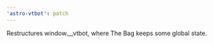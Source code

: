 ```yaml
---
'astro-vtbot': patch
---
```


Restructures window.\_\_vtbot, where The Bag keeps some global state.
